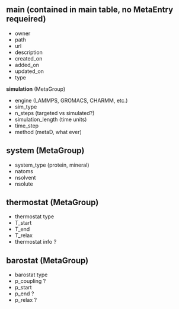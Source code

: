 __main__ (contained in main table, no MetaEntry requeired)
---
- owner
- path
- url
- description
- created_on
- added_on
- updated_on
- type

__simulation__ (MetaGroup)
- engine (LAMMPS, GROMACS, CHARMM, etc.)
- sim_type
- n_steps (targeted vs simulated?)
- simulation_length (time units)
- time_step
- method (metaD, what ever)

__system__ (MetaGroup)
---
- system_type (protein, mineral)
- natoms
- nsolvent
- nsolute

__thermostat__ (MetaGroup)
---
- thermostat type
- T_start
- T_end
- T_relax
- thermostat info ?

__barostat__ (MetaGroup)
---
- barostat type
- p_coupling ?
- p_start
- p_end ?
- p_relax ?
